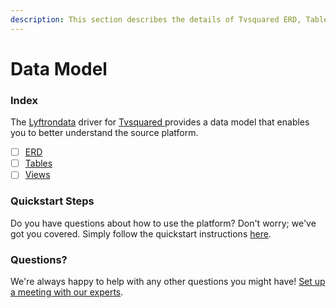 ```yaml
---
description: This section describes the details of Tvsquared ERD, Tables, and Views.
---
```


# Data Model

### Index

The  [Lyftrondata](https://www.lyftrondata.com/) driver for [Tvsquared](https://www.lyftrondata.com/integration/tvsquared/)[ ](https://www.lyftrondata.com/integration/tvsquared/)provides a data model that enables you to better understand the source platform.

* [ ] [ERD](../../../marketing-analytics/tvsquared/data-model/erd.md)
* [ ] [Tables](../../../marketing-analytics/tvsquared/data-model/tables.md)
* [ ] [Views](../../../marketing-analytics/tvsquared/data-model/views.md)

### Quickstart Steps

Do you have questions about how to use the platform? Don't worry; we've got you covered. Simply follow the quickstart instructions [here](../../../../quickstart-steps.md).

### Questions? <a href="#questions" id="questions"></a>

We're always happy to help with any other questions you might have! [Set up a meeting with our experts](https://www.lyftrondata.com/book-a-meeting/).

